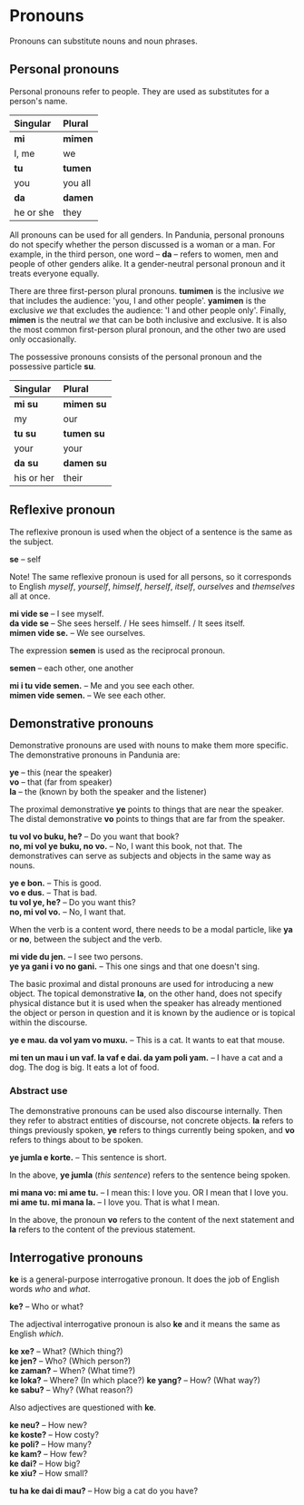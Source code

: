 # Pronouns

Pronouns can substitute nouns and noun phrases.

## Personal pronouns

Personal pronouns refer to people.
They are used as substitutes for a person's name.

| Singular    | Plural       |
|:------------|:-------------|
| **mi**      | **mimen**    |
| I, me       | we           |
| **tu**      | **tumen**    |
| you         | you all      |
| **da**      | **damen**    |
| he or she   | they         |

All pronouns can be used for all genders.
In Pandunia, personal pronouns do not specify whether the person discussed is a woman or a man.
For example, in the third person, one word –
**da**
– refers to women, men and people of other genders alike.
It a gender-neutral personal pronoun and it treats everyone equally.

There are three first-person plural pronouns.
**tumimen**
is the inclusive *we* that includes the audience: 'you, I and other people'.
**yamimen**
is the exclusive *we* that excludes the audience: 'I and other people only'.
Finally,
**mimen**
is the neutral *we* that can be both inclusive and exclusive.
It is also the most common first-person plural pronoun,
and the other two are used only occasionally.

The possessive pronouns consists of the personal pronoun and the possessive particle
**su**.

| Singular    | Plural       |
|:------------|:-------------|
| **mi su**   | **mimen su** |
| my          | our          |
| **tu su**   | **tumen su** |
| your        | your         |
| **da su**   | **damen su** |
| his or her  | their        |


## Reflexive pronoun

The reflexive pronoun is used when the object of a sentence is the same as the subject.

**se**
– self

Note! The same reflexive pronoun is used for all persons,
so it corresponds to English _myself_, _yourself_, _himself_, _herself_, _itself_, _ourselves_ and _themselves_ all at once.

**mi vide se**
– I see myself.  
**da vide se**
– She sees herself. / He sees himself. / It sees itself.  
**mimen vide se.**
– We see ourselves.

The expression **semen** is used as the reciprocal pronoun.

**semen**
– each other, one another

**mi i tu vide semen.**
– Me and you see each other.  
**mimen vide semen.**
– We see each other.


## Demonstrative pronouns

Demonstrative pronouns are used with nouns to make them more specific.
The demonstrative pronouns in Pandunia are:

**ye**
– this (near the speaker)  
**vo**
– that (far from speaker)  
**la**
– the (known by both the speaker and the listener)

The proximal demonstrative
**ye**
points to things that are near the speaker.
The distal demonstrative
**vo**
points to things that are far from the speaker.

**tu vol vo buku, he?**
– Do you want that book?  
**no, mi vol ye buku, no vo.**
– No, I want this book, not that.
The demonstratives can serve as subjects and objects in the same way as nouns.

**ye e bon.**
– This is good.  
**vo e dus.**
– That is bad.  
**tu vol ye, he?**
– Do you want this?  
**no, mi vol vo.**
– No, I want that.

When the verb is a content word,
there needs to be a modal particle,
like **ya** or **no**,
between the subject and the verb.

**mi vide du jen.**
– I see two persons.  
**ye ya gani i vo no gani.**
– This one sings and that one doesn't sing.

The basic proximal and distal pronouns are used for introducing a new object.
The topical demonstrative **la**, on the other hand,
does not specify physical distance
but it is used when the speaker has already mentioned the object or person in question
and it is known by the audience or is topical within the discourse.

**ye e mau. da vol yam vo muxu.**
– This is a cat. It wants to eat that mouse.

**mi ten un mau i un vaf. la vaf e dai. da yam poli yam.**
– I have a cat and a dog. The dog is big. It eats a lot of food.


### Abstract use

The demonstrative pronouns can be used also discourse internally.
Then they refer to abstract entities of discourse, not concrete objects.
**la**
refers to things previously spoken,
**ye**
refers to things currently being spoken, and
**vo**
refers to things about to be spoken.

**ye jumla e korte.**
– This sentence is short.

In the above,
**ye jumla**
(_this sentence_) refers to the sentence being spoken.

**mi mana vo: mi ame tu.**
– I mean this: I love you. OR I mean that I love you.  
**mi ame tu. mi mana la.**
– I love you. That is what I mean.

In the above, the pronoun
**vo**
refers to the content of the next statement and
**la**
refers to the content of the previous statement.


## Interrogative pronouns

**ke**
is a general-purpose interrogative pronoun.
It does the job of English words _who_ and _what_.

**ke?**
– Who or what?  

The adjectival interrogative pronoun is also **ke**
and it means the same as English _which_.

**ke xe?**
– What? (Which thing?)  
**ke jen?**
– Who? (Which person?)  
**ke zaman?**
– When? (What time?)  
**ke loka?**
– Where? (In which place?)
**ke yang?** 
– How? (What way?)  
**ke sabu?**
– Why? (What reason?)

Also adjectives are questioned with **ke**.

**ke neu?**
– How new?  
**ke koste?**
– How costy?  
**ke poli?**
– How many?  
**ke kam?**
– How few?  
**ke dai?**
– How big?  
**ke xiu?**
– How small?

**tu ha ke dai di mau?**
– How big a cat do you have?


